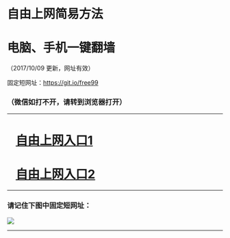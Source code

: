 ﻿# 自由上网简易方法

# 电脑、手机一键翻墙

（2017/10/09 更新，网址有效）

固定短网址：https://git.io/free99

### （微信如打不开，请转到浏览器打开）


***





# &nbsp;&nbsp; <a href="http://ft974510062.fwq-tz-1001.info/fwqtz01.html?t=100900111930 " target="_blank">自由上网入口1</a>
# &nbsp;&nbsp; <a href="http://ft1372930777.fwq-tz-1002.info/fwqtz02.html?t=100900131761 " target="_blank">自由上网入口2</a>
***

### 请记住下图中固定短网址：

<img src="https://s3-us-west-2.amazonaws.com/fwq-1001/yjfq-20170905okok.png" /> 


***

